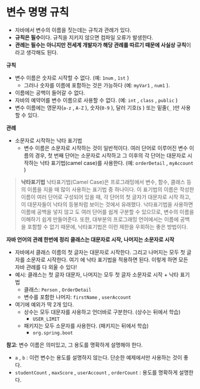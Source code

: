 # 변수 명명 규칙
- 자바에서 변수의 이름을 짓는데는 규칙과 관례가 있다.
- **규칙은 필수**이다. 규칙을 지키지 않으면 컴파일 오류가 발생한다.
- **관례는 필수는 아니지만 전세계 개발자가 해당 관례를 따르기 때문에 사실상 규칙**이라고 생각해도 된다.

**규칙**
- 변수 이름은 숫자로 시작할 수 없다. (예: `1num` , `1st` )
  - 그러나 숫자를 이름에 포함하는 것은 가능하다 (예: `myVar1` , `num1` ).
- 이름에는 공백이 들어갈 수 없다.
- 자바의 예약어를 변수 이름으로 사용할 수 없다. (예: `int` , `class` , `public` )
- 변수 이름에는 영문자(`a-z` , `A-Z` ), 숫자(`0-9` ), 달러 기호(`$` ) 또는 밑줄(`_` )만 사용할 수 있다.

**관례**
- 소문자로 시작하는 낙타 표기법
  - 변수 이름은 소문자로 시작하는 것이 일반적이다. 여러 단어로 이루어진 변수 이름의 경우, 첫 번째 단어는 소문자로 시작하고 그 이후의 각 단어는 대문자로 시작하는 낙타 표기법(camel case)를 사용한다. (예: `orderDetail` , `myAccount` )

> **낙타표기법**
> 낙타표기법(Camel Case)은 프로그래밍에서 변수, 함수, 클래스 등의 이름을 지을 때 많이 사용하는 표기법 중 하나이다. 이 표기법의 이름은 작성한 이름이 여러 단어로 구성되어 있을 때, 각 단어의 첫 글자가 대문자로 시작 하고, 이 대문자들이 낙타의 등봉처럼 보이는 것에서 유래했다. 낙타표기법을 사용하면 이름에 공백을 넣지 않고 도 여러 단어를 쉽게 구분할 수 있으므로, 변수의 이름을 이해하기 쉽게 만들어준다. 또한, 대부분의 프로그래밍 언어에서는 이름에 공백을 포함할 수 없기 때문에, 낙타표기법은 이런 제한을 우회하는 좋은 방법이다.

**자바 언어의 관례 한번에 정리**
**클래스는 대문자로 시작, 나머지는 소문자로 시작**

- 자바에서 클래스 이름의 첫 글자는 대문자로 시작한다. 그리고 나머지는 모두 첫 글자를 소문자로 시작한다. 여기 에 낙타 표기법을 적용하면 된다. 이렇게 하면 모든 자바 관례를 다 외울 수 있다!
- 예시: 클래스는 첫 글자 대문자, 나머지는 모두 첫 글자 소문자로 시작 + 낙타 표기법
  - 클래스: `Person` , `OrderDetail`
  - 변수를 포함한 나머지: `firstName` , `userAccount`
- 여기에 예외가 딱 2개 있다.
  - 상수는 모두 대문자를 사용하고 언더바로 구분한다. (상수는 뒤에서 학습)
    - `USER_LIMIT`
  - 패키지는 모두 소문자를 사용한다. (패키지는 뒤에서 학습)
    - `org.spring.boot`

**참고**: 변수 이름은 의미있고, 그 용도를 명확하게 설명해야 한다.
- `a` , `b` : 이런 변수는 용도를 설명하지 않는다. 단순한 예제에서만 사용하는 것이 좋다.
- `studentCount` , `maxScore` , `userAccount` , `orderCount` : 용도를 명확하게 설명한다.
